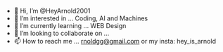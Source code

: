 - 👋 Hi, I’m @HeyArnold2001
- 👀 I’m interested in ... Coding, AI and Machines
- 🌱 I’m currently learning ... WEB Design
- 💞️ I’m looking to collaborate on ...
- 📫 How to reach me ... rnoldgg@gmail.com or my insta: hey_is_arnold

<!---
HeyArnold2001/HeyArnold2001 is a ✨ special ✨ repository because its `README.md` (this file) appears on your GitHub profile.
You can click the Preview link to take a look at your changes.
--->
